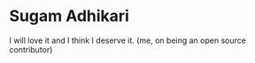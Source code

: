 # Sugam Adhikari

I will love it and I think I deserve it. (me, on being an open source contributor)
